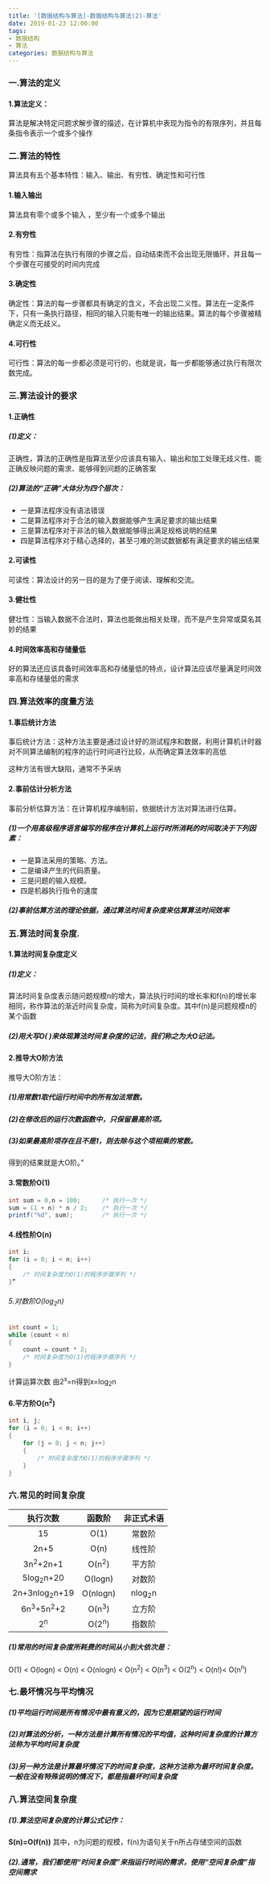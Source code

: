 ```yaml
---
title: '[数据结构与算法]-数据结构与算法(2)-算法'
date: 2019-01-23 12:00:00
tags: 
- 数据结构
- 算法
categories: 数据结构与算法
---
```



### 一.算法的定义

#### 1.算法定义：
算法是解决特定问题求解步骤的描述，在计算机中表现为指令的有限序列，并且每条指令表示一个或多个操作

### 二.算法的特性

算法具有五个基本特性：输入、输出、有穷性、确定性和可行性
#### 1.输入输出

算法具有零个或多个输入 ，至少有一个或多个输出

#### 2.有穷性
有穷性：指算法在执行有限的步骤之后，自动结束而不会出现无限循环，并且每一个步骤在可接受的时间内完成

#### 3.确定性
确定性：算法的每一步骤都具有确定的含义，不会出现二义性。算法在一定条件下，只有一条执行路径，相同的输入只能有唯一的输出结果。算法的每个步骤被精确定义而无歧义。
#### 4.可行性
可行性：算法的每一步都必须是可行的，也就是说，每一步都能够通过执行有限次数完成。

### 三.算法设计的要求
#### 1.正确性
##### (1)定义：
正确性，算法的正确性是指算法至少应该具有输入、输出和加工处理无歧义性、能正确反映问题的需求、能够得到问题的正确答案
##### (2)算法的“正确”大体分为四个层次：
* 一是算法程序没有语法错误
* 二是算法程序对于合法的输入数据能够产生满足要求的输出结果
* 三是算法程序对于非法的输入数据能够得出满足规格说明的结果
* 四是算法程序对于精心选择的，甚至刁难的测试数据都有满足要求的输出结果

#### 2.可读性
可读性：算法设计的另一目的是为了便于阅读、理解和交流。

#### 3.健壮性
健壮性：当输入数据不合法时，算法也能做出相关处理，而不是产生异常或莫名其妙的结果

#### 4.时间效率高和存储量低
好的算法还应该具备时间效率高和存储量低的特点，设计算法应该尽量满足时间效率高和存储量低的需求

### 四.算法效率的度量方法
#### 1.事后统计方法
事后统计方法：这种方法主要是通过设计好的测试程序和数据，利用计算机计时器对不同算法编制的程序的运行时间进行比较，从而确定算法效率的高低

这种方法有很大缺陷，通常不予采纳


#### 2.事前估计分析方法
事前分析估算方法：在计算机程序编制前，依据统计方法对算法进行估算。

##### (1)一个用高级程序语言编写的程序在计算机上运行时所消耗的时间取决于下列因素：
* 一是算法采用的策略、方法。 
* 二是编译产生的代码质量。 
* 三是问题的输入规模。 
* 四是机器执行指令的速度

##### (2)事前估算方法的理论依据，通过算法时间复杂度来估算算法时间效率

### 五.算法时间复杂度.
#### 1.算法时间复杂度定义

##### (1)定义：
算法时间复杂度表示随问题规模n的增大，算法执行时间的增长率和f(n)的增长率相同，称作算法的渐近时间复杂度，简称为时间复杂度。其中f(n)是问题规模n的某个函数

##### (2)用大写O( )来体现算法时间复杂度的记法，我们称之为大O记法。

#### 2.推导大O阶方法

推导大O阶方法：
##### (1)用常数1取代运行时间中的所有加法常数。
##### (2)在修改后的运行次数函数中，只保留最高阶项。
##### (3)如果最高阶项存在且不是1，则去除与这个项相乘的常数。
得到的结果就是大O阶。”

#### 3.常数阶O(1)
```java
int sum = 0,n = 100;      /* 执行一次 */
sum = (1 + n) * n / 2;    /* 执行一次 */
printf("%d", sum);        /* 执行一次 */
```
#### 4.线性阶O(n)
```java
int i;
for (i = 0; i < n; i++)
{
    /* 时间复杂度为O(1)的程序步骤序列 */
}”
```
###### 5.对数阶O(log<sub>2</sub>n)
```java
int count = 1;
while (count < n)
{
    count = count * 2;
    /* 时间复杂度为O(1)的程序步骤序列 */
}
```
计算运算次数
由2<sup>x</sup>=n得到x=log<sub>2</sub>n

#### 6.平方阶O(n<sup>2</sup>)
```java
int i, j;
for (i = 0; i < n; i++)
{
    for (j = 0; j < n; j++)
    {
        /* 时间复杂度为O(1)的程序步骤序列 */
    }
}
```
### 六.常见的时间复杂度

|执行次数|函数阶|非正式术语|
|:-:|:-:|:-:|
|15|O(1)|常数阶|
|2n+5|O(n)|线性阶|
|3n<sup>2</sup>+2n+1|O(n<sup>2</sup>)|平方阶|
|5log<sub>2</sub>n+20|O(logn)|对数阶|
|2n+3nlog<sub>2</sub>n+19|O(nlogn)|nlog<sub>2</sub>n|
|6n<sup>3</sup>+5n<sup>2</sup>+2|O(n<sup>3</sup>)|立方阶|
|2<sup>n</sup>|O(2<sup>n</sup>)|指数阶|

##### (1)常用的时间复杂度所耗费的时间从小到大依次是：

O(1) < O(logn) < O(n) < O(nlogn) < O(n<sup>2</sup>) < O(n<sup>3</sup>) < O(2<sup>n</sup>) < O(n!)< O(n<sup>n</sup>)

### 七.最坏情况与平均情况
##### (1)平均运行时间是所有情况中最有意义的，因为它是期望的运行时间

##### (2)对算法的分析，一种方法是计算所有情况的平均值，这种时间复杂度的计算方法称为平均时间复杂度

##### (3)另一种方法是计算最坏情况下的时间复杂度，这种方法称为最坏时间复杂度。一般在没有特殊说明的情况下，都是指最坏时间复杂度

### 八.算法空间复杂度

##### (1).算法空间复杂度的计算公式记作：
**S(n)=O(f(n))**
其中，n为问题的规模，f(n)为语句关于n所占存储空间的函数

##### (2).通常，我们都使用“时间复杂度”来指运行时间的需求，使用“空间复杂度”指空间需求
